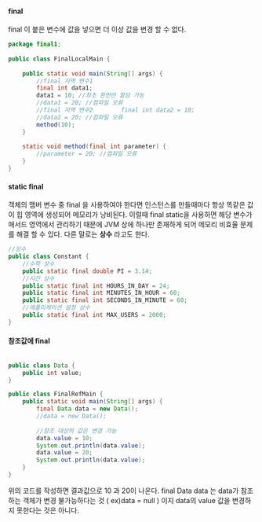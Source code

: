 #### final
final 이 붙은 변수에 값을 넣으면 더 이상 값을 변경 할 수 없다.
```java
package final1;  
  
public class FinalLocalMain {  
  
    public static void main(String[] args) {  
        //final 지역 변수1  
        final int data1;  
        data1 = 10; //최초 한번만 할당 가능  
        //data1 = 20; //컴파일 오류  
        //final 지역 변수2        final int data2 = 10;  
        //data2 = 20; //컴파일 오류  
        method(10);  
    }  
  
    static void method(final int parameter) {  
        //parameter = 20; //컴파일 오류  
    }  
}
```

#### static final
객체의 맴버 변수 중 final 을 사용하여야 한다면 인스턴스를 만들때마다 항상 똑같은 값이 힙 영역에 생성되어 메모리가 낭비된다. 이럴때 final static을 사용하면 해당 변수가 매서드 영역에서 관리하기 때문에 JVM 상에 하나만 존재하게 되어 메모리 비효율 문제를 해결 할 수 있다. 다른 말로는 **상수** 라고도 한다.

```java
//상수  
public class Constant {  
    //수학 상수  
    public static final double PI = 3.14;  
    //시간 상수  
    public static final int HOURS_IN_DAY = 24;  
    public static final int MINUTES_IN_HOUR = 60;  
    public static final int SECONDS_IN_MINUTE = 60;  
    //애플리케이션 설정 상수  
    public static final int MAX_USERS = 2000;  
}
```

#### 참조값에 final

```java
  
public class Data {  
    public int value;  
}
```

```java
public class FinalRefMain {  
    public static void main(String[] args) {  
        final Data data = new Data();  
        //data = new Data();  
  
        //참조 대상의 값은 변경 가능        
        data.value = 10;  
        System.out.println(data.value);  
        data.value = 20;  
        System.out.println(data.value);  
    }  
}
```

위의 코드를 작성하면 결과값으로 10 과 20이 나온다. final Data data 는 data가 참조하는 객체가 변경 불가능하다는 것 ( ex)data = null ) 이지 data의 value 값을 변경하지 못한다는 것은 아니다.
